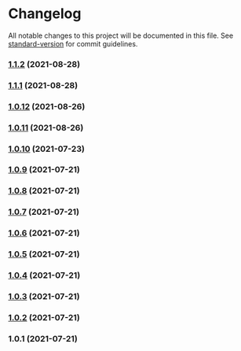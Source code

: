 # Changelog

All notable changes to this project will be documented in this file. See [standard-version](https://github.com/conventional-changelog/standard-version) for commit guidelines.

### [1.1.2](https://github.com/fractal-ly/tiny-validation/compare/v1.1.1...v1.1.2) (2021-08-28)

### [1.1.1](https://github.com/fractal-ly/tiny-validation/compare/v1.0.12...v1.1.1) (2021-08-28)

### [1.0.12](https://github.com/fractal-ly/tiny-validation/compare/v1.0.11...v1.0.12) (2021-08-26)

### [1.0.11](https://github.com/fractal-ly/tiny-validation/compare/v1.0.10...v1.0.11) (2021-08-26)

### [1.0.10](https://github.com/fractal-ly/tiny-validation/compare/v1.0.9...v1.0.10) (2021-07-23)

### [1.0.9](https://github.com/fractal-ly/tiny-validation/compare/v1.0.8...v1.0.9) (2021-07-21)

### [1.0.8](https://github.com/fractal-ly/tiny-validation/compare/v1.0.7...v1.0.8) (2021-07-21)

### [1.0.7](https://github.com/fractal-ly/tiny-validation/compare/v1.0.6...v1.0.7) (2021-07-21)

### [1.0.6](https://github.com/fractal-ly/tiny-validation/compare/v1.0.5...v1.0.6) (2021-07-21)

### [1.0.5](https://github.com/fractal-ly/tiny-validation/compare/v1.0.4...v1.0.5) (2021-07-21)

### [1.0.4](https://github.com/fractal-ly/tiny-validation/compare/v1.0.3...v1.0.4) (2021-07-21)

### [1.0.3](https://github.com/fractal-ly/frctly-validation/compare/v1.0.2...v1.0.3) (2021-07-21)

### [1.0.2](https://github.com/fractal-ly/frctly-validation/compare/v1.0.1...v1.0.2) (2021-07-21)

### 1.0.1 (2021-07-21)
